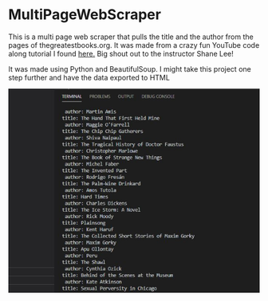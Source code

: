 # MultiPageWebScraper

<p>This is a multi page web scraper that pulls the title and the author from the pages of thegreatestbooks.org.  It was made from a crazy fun YouTube code along tutorial I found <a href src="https://www.youtube.com/watch?v=Dh9Ihheqyu8">here.</a>  Big shout out to the instructor Shane Lee!</p>

<p>It was made using Python and BeautifulSoup.  I might take this project one step further and have the data exported to HTML </p>

<img src="Capture.JPG">

